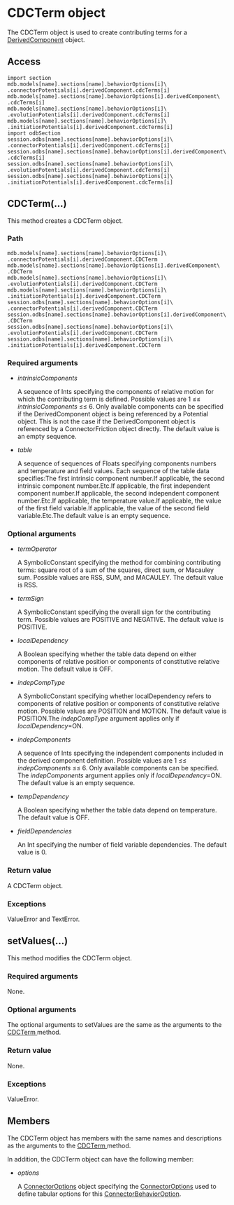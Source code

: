 # CDCTerm object

The CDCTerm object is used to create contributing terms for a [DerivedComponent](https://help.3ds.com/2022/english/DSSIMULIA_Established/SIMACAEKERRefMap/simaker-c-derivedcomponentpyc.htm?ContextScope=all) object.

## Access

```
import section
mdb.models[name].sections[name].behaviorOptions[i]\
.connectorPotentials[i].derivedComponent.cdcTerms[i]
mdb.models[name].sections[name].behaviorOptions[i].derivedComponent\
.cdcTerms[i]
mdb.models[name].sections[name].behaviorOptions[i]\
.evolutionPotentials[i].derivedComponent.cdcTerms[i]
mdb.models[name].sections[name].behaviorOptions[i]\
.initiationPotentials[i].derivedComponent.cdcTerms[i]
import odbSection
session.odbs[name].sections[name].behaviorOptions[i]\
.connectorPotentials[i].derivedComponent.cdcTerms[i]
session.odbs[name].sections[name].behaviorOptions[i].derivedComponent\
.cdcTerms[i]
session.odbs[name].sections[name].behaviorOptions[i]\
.evolutionPotentials[i].derivedComponent.cdcTerms[i]
session.odbs[name].sections[name].behaviorOptions[i]\
.initiationPotentials[i].derivedComponent.cdcTerms[i]
```

## CDCTerm(...)



This method creates a CDCTerm object.



### Path

```
mdb.models[name].sections[name].behaviorOptions[i]\
.connectorPotentials[i].derivedComponent.CDCTerm
mdb.models[name].sections[name].behaviorOptions[i].derivedComponent\
.CDCTerm
mdb.models[name].sections[name].behaviorOptions[i]\
.evolutionPotentials[i].derivedComponent.CDCTerm
mdb.models[name].sections[name].behaviorOptions[i]\
.initiationPotentials[i].derivedComponent.CDCTerm
session.odbs[name].sections[name].behaviorOptions[i]\
.connectorPotentials[i].derivedComponent.CDCTerm
session.odbs[name].sections[name].behaviorOptions[i].derivedComponent\
.CDCTerm
session.odbs[name].sections[name].behaviorOptions[i]\
.evolutionPotentials[i].derivedComponent.CDCTerm
session.odbs[name].sections[name].behaviorOptions[i]\
.initiationPotentials[i].derivedComponent.CDCTerm
```

### Required arguments

- *intrinsicComponents*

  A sequence of Ints specifying the components of relative motion for which the contributing term is defined. Possible values are 1 ≤≤ *intrinsicComponents* ≤≤ 6. Only available components can be specified if the DerivedComponent object is being referenced by a Potential object. This is not the case if the DerivedComponent object is referenced by a ConnectorFriction object directly. The default value is an empty sequence.

- *table*

  A sequence of sequences of Floats specifying components numbers and temperature and field values. Each sequence of the table data specifies:The first intrinsic component number.If applicable, the second intrinsic component number.Etc.If applicable, the first independent component number.If applicable, the second independent component number.Etc.If applicable, the temperature value.If applicable, the value of the first field variable.If applicable, the value of the second field variable.Etc.The default value is an empty sequence.

### Optional arguments

- *termOperator*

  A SymbolicConstant specifying the method for combining contributing terms: square root of a sum of the squares, direct sum, or Macauley sum. Possible values are RSS, SUM, and MACAULEY. The default value is RSS.

- *termSign*

  A SymbolicConstant specifying the overall sign for the contributing term. Possible values are POSITIVE and NEGATIVE. The default value is POSITIVE.

- *localDependency*

  A Boolean specifying whether the table data depend on either components of relative position or components of constitutive relative motion. The default value is OFF.

- *indepCompType*

  A SymbolicConstant specifying whether localDependency refers to components of relative position or components of constitutive relative motion. Possible values are POSITION and MOTION. The default value is POSITION.The *indepCompType* argument applies only if *localDependency*=ON.

- *indepComponents*

  A sequence of Ints specifying the independent components included in the derived component definition. Possible values are 1 ≤≤ *indepComponents* ≤≤ 6. Only available components can be specified. The *indepComponents* argument applies only if *localDependency*=ON. The default value is an empty sequence.

- *tempDependency*

  A Boolean specifying whether the table data depend on temperature. The default value is OFF.

- *fieldDependencies*

  An Int specifying the number of field variable dependencies. The default value is 0.

### Return value

A CDCTerm object.

### Exceptions

ValueError and TextError.



## setValues(...)



This method modifies the CDCTerm object.



### Required arguments

None.

### Optional arguments

The optional arguments to setValues are the same as the arguments to the [CDCTerm ](https://help.3ds.com/2022/english/DSSIMULIA_Established/SIMACAEKERRefMap/simaker-c-cdctermpyc.htm?ContextScope=all#simaker-cdctermcdctermpyc)method.

### Return value

None.

### Exceptions

ValueError.



## Members

The CDCTerm object has members with the same names and descriptions as the arguments to the [CDCTerm ](https://help.3ds.com/2022/english/DSSIMULIA_Established/SIMACAEKERRefMap/simaker-c-cdctermpyc.htm?ContextScope=all#simaker-cdctermcdctermpyc)method.

In addition, the CDCTerm object can have the following member:

- *options*

  A [ConnectorOptions](https://help.3ds.com/2022/english/DSSIMULIA_Established/SIMACAEKERRefMap/simaker-c-connectoroptionspyc.htm?ContextScope=all) object specifying the [ConnectorOptions](https://help.3ds.com/2022/english/DSSIMULIA_Established/SIMACAEKERRefMap/simaker-c-connectoroptionspyc.htm?ContextScope=all) used to define tabular options for this [ConnectorBehaviorOption](https://help.3ds.com/2022/english/DSSIMULIA_Established/SIMACAEKERRefMap/simaker-c-connectorbehavioroptionpyc.htm?ContextScope=all).